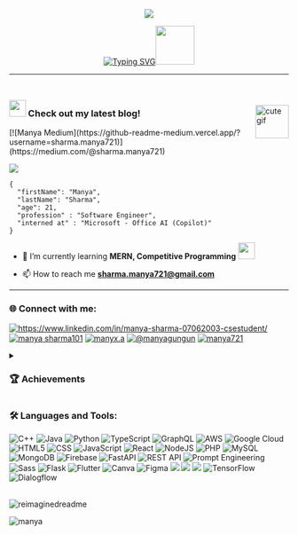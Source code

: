 <div align="center"; margin-bottom="60";>
  <img style="max-width:60/%;height:auto;" src="https://media.giphy.com/media/L1R1tvI9svkIWwpVYr/giphy.gif"  />
</div>

<p align="center">
<!-- <a href="https://git.io/typing-svg"><img src="https://readme-typing-svg.herokuapp.com?font=Fira+Code&size=40&pause=1000&color=F749DC&random=false&width=535&height=73&lines=Hi!+I'm+Manya+Sharma" alt="Typing SVG" /></a> -->
<a href="https://git.io/typing-svg"><img src="https://readme-typing-svg.demolab.com?font=Sedan+SC&weight=500&size=30&pause=1000&color=F63024&background=6883FF00&center=true&vCenter=true&random=false&width=435&lines=Hello!+I'm+Manya+Sharma;Aspiring+Software+Engineer;%26+a+ML+enthusiast+" alt="Typing SVG" /></a><img src="https://media.giphy.com/media/mGcNjsfWAjY5AEZNw6/giphy.gif" width="70"> 

---

</em></p>
###
<div style="display: flex; align-items: center;">
  <div>
    <h3><b><img src="https://media.giphy.com/media/WUlplcMpOCEmTGBtBW/giphy.gif" width="30">  Check out my latest blog!</b></h3>
    [![Manya Medium](https://github-readme-medium.vercel.app/?username=sharma.manya721)](https://medium.com/@sharma.manya721)
  </div>
  <img src="https://i.pinimg.com/originals/8b/9d/64/8b9d64dd7a997f9c55116b167429a478.gif" alt="cute gif" width="60" style="margin-left: 20px;" />
</div>

![](https://komarev.com/ghpvc/?username=manya706&label=PROFILE+VIEWS&color=ff69b4&style=flat-square)

```
{
  "firstName": "Manya",
  "lastName": "Sharma",
  "age": 21,
  "profession" : "Software Engineer",
  "interned at" : "Microsoft - Office AI (Copilot)"
}
```

- 🌱 I’m currently learning **MERN, Competitive Programming** <img src="https://media.giphy.com/media/fYSnHlufseco8Fh93Z/giphy.gif" width="30">

- 📫 How to reach me **sharma.manya721@gmail.com**
---
<h3 align="left"> 🌐 Connect with me:</h3>
<p align="left">
  
<a href="https://linkedin.com/in/https://www.linkedin.com/in/manya-sharma-07062003-csestudent/" target="blank"><img align="center" src="https://img.shields.io/badge/LinkedIn-0077B5?style=for-the-badge&logo=linkedin&logoColor=white" alt="https://www.linkedin.com/in/manya-sharma-07062003-csestudent/"  /></a>
<a href="https://kaggle.com/manya sharma101" target="blank"><img align="center" src="https://img.shields.io/badge/Kaggle-20BEFF?style=for-the-badge&logo=Kaggle&logoColor=white" alt="manya sharma101"  /></a>
<a href="https://instagram.com/manyx.a" target="blank"><img align="center" src="https://img.shields.io/badge/Instagram-E4405F?style=for-the-badge&logo=instagram&logoColor=white" alt="manyx.a"  /></a>
<a href="https://medium.com/@manyagungun" target="blank"><img align="center" src="https://img.shields.io/badge/Medium-12100E?style=for-the-badge&logo=medium&logoColor=white" alt="@manyagungun"  /></a>
<a href="https://www.leetcode.com/manya721" target="blank"><img align="center" src="https://img.shields.io/badge/-LeetCode-FFA116?style=for-the-badge&logo=LeetCode&logoColor=black" alt="manya721" /></a>

</p>
<details close> 
<summary><h3 align="left"> 🏆 Achievements</h3></summary>

<p>

- 🏆 Ongoing research project "Concern.ai" shortlisted for QS Reimagine Awards 2023 under ’Nurturing Wellbeing & Purpose Award’.

- 🥈 National Runners Up at Flipkart Grid 5.0 with a team of 2, developing Diabetic Retinopathy Detection using Quantum Computing and Deep Learning. Prize: INR 75,000 Flipkast EVGs.

- 🥈 First Runner Up in Spark Tank among 640+ teams, winning a cash prize of INR 75,000.

- 🥈 2nd position in Ideathon among 100+ teams, winning a cash prize of INR 3,000.

- 🥇 1st position in Solving for India - GFG, Google Cloud X AMD at the university level. Project selected for regional rounds.

- 💡 Project Nikolaj selected for University’s annual industrial project showcase and received funding by Dr. Dharmendra (IIT Roorkee).

- 🎓 Scored 10 SGPA consecutively in the 2nd year.

- 🌍 Top 10% worldwide in Leetcode Weekly Contests.
</p>
<br>
</details>

<h3 align="left"> 🛠️ Languages and Tools:</h3>

![C++](https://img.shields.io/badge/c++-%2300599C.svg?style=for-the-badge&logo=c%2B%2B&logoColor=white)
![Java](https://img.shields.io/badge/java-%23ED8B00.svg?style=for-the-badge&logo=openjdk&logoColor=white)
![Python](https://img.shields.io/badge/Python-14354C?style=for-the-badge&logo=python&logoColor=white)
![TypeScript](https://img.shields.io/badge/TypeScript-%2320232a.svg?style=for-the-badge&logo=typescript&logoColor=white)
![GraphQL](https://img.shields.io/badge/GraphQL-%E434C1.svg?style=for-the-badge&logo=graphql&logoColor=white)
![AWS](https://img.shields.io/badge/AWS-%23000000.svg?style=for-the-badge&logo=amazon-aws&logoColor=white)
![Google Cloud](https://img.shields.io/badge/Google_Cloud-4285F4?style=for-the-badge&logo=google-cloud&logoColor=white)
![HTML5](https://img.shields.io/badge/html5-%23E34F26.svg?style=for-the-badge&logo=html5&logoColor=white)
![CSS](https://img.shields.io/badge/CSS-563d7c?&style=for-the-badge&logo=css3&logoColor=white)
![JavaScript](https://img.shields.io/badge/javascript-%23323330.svg?style=for-the-badge&logo=javascript&logoColor=%23F7DF1E)
![React](https://img.shields.io/badge/react-%2320232a.svg?style=for-the-badge&logo=react&logoColor=%2361DAFB)
![NodeJS](https://img.shields.io/badge/node.js-6DA55F?style=for-the-badge&logo=node.js&logoColor=white)
![PHP](https://img.shields.io/badge/php-%23777BB4.svg?style=for-the-badge&logo=php&logoColor=white)
![MySQL](https://img.shields.io/badge/MySQL-00000F?style=for-the-badge&logo=mysql&logoColor=white)
![MongoDB](https://img.shields.io/badge/MongoDB-%234ea94b.svg?style=for-the-badge&logo=mongodb&logoColor=white)
![Firebase](https://img.shields.io/badge/firebase-a08021?style=for-the-badge&logo=firebase&logoColor=ffcd34)
![FastAPI](https://img.shields.io/badge/FastAPI-005571?style=for-the-badge&logo=fastapi)
![REST API](https://img.shields.io/badge/REST%20API-005571?style=for-the-badge&logo=fastapi&logoColor=white)
![Prompt Engineering](https://img.shields.io/badge/Prompt%20Engineering-ffcc00?style=for-the-badge&logo=openai&logoColor=black)
![Sass](https://img.shields.io/badge/Sass-cc6699?style=for-the-badge&logo=sass&logoColor=white)
![Flask](https://img.shields.io/badge/Flask-000000?style=for-the-badge&logo=flask&logoColor=white)
![Flutter](	https://img.shields.io/badge/Flutter-02569B?style=for-the-badge&logo=flutter&logoColor=white)
![Canva](https://img.shields.io/badge/Canva-%2300C4CC.svg?&style=for-the-badge&logo=Canva&logoColor=white)
![Figma](https://img.shields.io/badge/Figma-F24E1E?style=for-the-badge&logo=figma&logoColor=white)
![](https://img.shields.io/badge/Visual_Studio-5C2D91?style=for-the-badge&logo=visual%20studio&logoColor=white)
![](https://img.shields.io/badge/Visual_Studio_Code-0078D4?style=for-the-badge&logo=visual%20studio%20code&logoColor=white)
![](https://img.shields.io/badge/GIT-E44C30?style=for-the-badge&logo=git&logoColor=white)
![TensorFlow](https://img.shields.io/badge/TensorFlow-FF6F00?style=for-the-badge&logo=tensorflow&logoColor=white)
![Dialogflow](https://img.shields.io/badge/dialogflow-FF9800?style=for-the-badge&logo=dialogflow&logoColor=white)
<!--<h3 align="left"> 🤖 AI & ML Tools:</h3>
<p>
<!-- <a href="https://opencv.org/" target="_blank" rel="noreferrer"> <img src="https://www.vectorlogo.zone/logos/opencv/opencv-icon.svg" alt="opencv" width="40" height="40"/> </a> <a href="https://pandas.pydata.org/" target="_blank" rel="noreferrer"> <img src="https://raw.githubusercontent.com/devicons/devicon/2ae2a900d2f041da66e950e4d48052658d850630/icons/pandas/pandas-original.svg" alt="pandas" width="40" height="40"/> </a> <a href="https://www.python.org" target="_blank" rel="noreferrer"> <img src="https://raw.githubusercontent.com/devicons/devicon/master/icons/python/python-original.svg" alt="python" width="40" height="40"/> </a> <a href="https://pytorch.org/" target="_blank" rel="noreferrer"> <img src="https://www.vectorlogo.zone/logos/pytorch/pytorch-icon.svg" alt="pytorch" width="40" height="40"/> </a> <a href="https://scikit-learn.org/" target="_blank" rel="noreferrer"> <img src="https://upload.wikimedia.org/wikipedia/commons/0/05/Scikit_learn_logo_small.svg" alt="scikit_learn" width="40" height="40"/> </a> <a href="https://seaborn.pydata.org/" target="_blank" rel="noreferrer"> <img src="https://seaborn.pydata.org/_images/logo-mark-lightbg.svg" alt="seaborn" width="40" height="40"/> </a> <a href="https://www.tensorflow.org" target="_blank" rel="noreferrer"> <img src="https://www.vectorlogo.zone/logos/tensorflow/tensorflow-icon.svg" alt="tensorflow" width="40" height="40"/> </a>  -->
<br>


<!-- <p><img align="left" src="https://github-readme-stats.vercel.app/api/top-langs?username=manya706&show_icons=true&locale=en&layout=compact" alt="manya706" /></p> -->
<!--
<p>&nbsp;<img align="center" src="https://github-readme-stats.vercel.app/api?username=manya706&show_icons=true&locale=en" alt="manya706" /></p>
-->
<img src="https://myreadme.vercel.app/api/embed/manya706?panels=userstatistics,toprepositories,toplanguages,commitgraph" alt="reimaginedreadme" />


<p>
  <img align="left" src="https://github-readme-streak-stats.herokuapp.com/?user=manya706&" alt="manya" />
</p>

<br>

